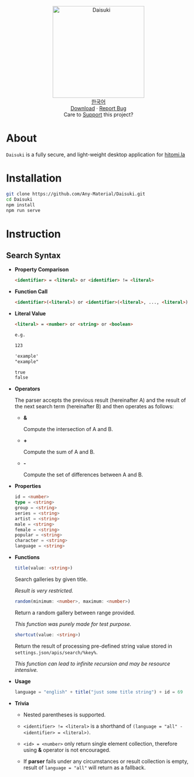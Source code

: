 <div align="center">
	<img width="250px" src="https://github.com/Any-Material/Daisuki/blob/master/docs/images/icon.png?raw=true" align="center" alt="Daisuki"/>
</div>
<div align="center">
	<a href="/docs/readme_kr.md">한국어</a>
</div>
<div align="center">
	<a href="https://github.com/Any-Material/Daisuki/releases">Download</a>
	·
	<a href="https://github.com/Any-Material/Daisuki/issues/new">Report Bug</a>
</div>
<div align="center">
	Care to <a href="https://toss.me/Sombian">Support</a> this project?
</div>

# About

`Daisuki` is a fully secure, and light-weight desktop application for [hitomi.la](https://hitomi.la)  

# Installation

```bash
git clone https://github.com/Any-Material/Daisuki.git
cd Daisuki
npm install
npm run serve
```

# Instruction

## Search Syntax

- **Property Comparison**

	```html
	<identifier> = <literal> or <identifier> != <literal>
	```

- **Function Call**

	```html
	<identifier>(<literal>) or <identifier>(<literal>, ..., <literal>)
	```

- **Literal Value**

	```html
	<literal> = <number> or <string> or <boolean>

	e.g.

	123

	'example'
	"example"

	true
	false
	```

- **Operators**

	The parser accepts the previous result (hereinafter A) and the result of the next search term (hereinafter B) and then operates as follows:

	- **&**

		Compute the intersection of A and B.

	- **+**

		Compute the sum of A and B.

	- **-**

		Compute the set of differences between A and B.

- **Properties**

	```ts
	id = <number>
	type = <string>
	group = <string>
	series = <string>
	artist = <string>
	male = <string>
	female = <string>
	popular = <string>
	character = <string>
	language = <string>
	```

- **Functions**

	```ts
	title(value: <string>)
	```

	Search galleries by given title.

	*Result is very restricted.*

	```ts
	random(minimum: <number>, maximum: <number>)
	```

	Return a random gallery between range provided.

	*This function was purely made for test purpose.*

	```ts
	shortcut(value: <string>)
	```

	Return the result of processing pre-defined string value stored in `settings.json/apis/search/%key%`.

	*This function can lead to infinite recursion and may be resource intensive.*

- **Usage**

	```ts
	language = "english" + title("just some title string") + id = 69
	```

- **Trivia**

	+ Nested parentheses is supported.

	+ `<identifier> != <literal>` is a shorthand of `(language = "all" - <identifier> = <literal>)`.

	+ `<id> = <number>` only return single element collection, therefore using **&** operator is not encouraged.

	+ If **parser** fails under any circumstances or result collection is empty, result of `language = "all"` will return as a fallback.
